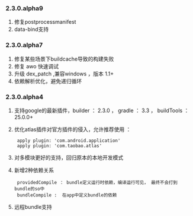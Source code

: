 ### 2.3.0.alpha9

1. 修复postprocessmanifest
2. data-bind支持

### 2.3.0.alpha7
1. 修复某些场景下buildcache导致的构建失败
2. 修复 awo 快速调试
3. 升级 dex_patch ,兼容windows ，版本 1.1+
4. 依赖解析优化，避免递归循环

### 2.3.0.alpha4
1. 支持google的最新插件，builder ： 2.3.0 ， gradle ： 3.3  ， buildTools ：25.0.0+
2. 优化atlas插件对官方插件的侵入，允许推荐使用 ：

        apply plugin: 'com.android.application'
        apply plugin: 'com.taobao.atlas'       
3. 对多模块更好的支持，回归原本的本地开发模式
4. 新增2种依赖关系

        providedCompile ： bundle定义运行时依赖，编译运行可见， 最终不会打到bundle的so中
        bundleCompile :  在app中定义bundle的依赖
5. 远程bundle支持